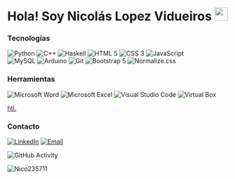 <h1>Hola! Soy Nicolás Lopez Vidueiros <img src="https://raw.githubusercontent.com/iampavangandhi/iampavangandhi/master/gifs/Hi.gif" width="30px"></h1>

### Tecnologías

![Python](https://img.shields.io/badge/Python-333?style=flat-square&logo=python&logoColor=%233776AB)
![C++](https://img.shields.io/badge/C%2B%2B-333?style=flat-square&logo=cplusplus&logoColor=%2300599C)
![Haskell](https://img.shields.io/badge/Haskell-333?style=flat-square&logo=haskell&logoColor=%235D4F85)
![HTML 5](https://img.shields.io/badge/HTML_5-333?style=flat-square&logo=html5&logoColor=%23E34F26)
![CSS 3](https://img.shields.io/badge/CSS_3-333?style=flat-square&logo=css3&logoColor=%231572B6)
![JavaScript](https://img.shields.io/badge/JavaScript-333?style=flat-square&logo=javascript&logoColor=%23F7DF1E)
<br>
![MySQL](https://img.shields.io/badge/MySQL-333?style=flat-square&logo=mysql&logoColor=%234479A1)
![Arduino](https://img.shields.io/badge/Arduino-333?style=flat-square&logo=arduino&logoColor=%2300878F)
![Git](https://img.shields.io/badge/Git-333?style=flat-square&logo=git&logoColor=%23F05032)
![Bootstrap 5](https://img.shields.io/badge/Bootstrap_5-333?style=flat-square&logo=bootstrap&logoColor=%237952B3)
![Normalize.css](https://img.shields.io/badge/Normalize.css-333?style=flat-square&logo=normalizedotcss&logoColor=%23E3695F)

### Herramientas

![Microsoft Word](https://img.shields.io/badge/Microsoft_Word-333?logo=microsoftword&logoColor=%232B579A)
![Microsoft Excel](https://img.shields.io/badge/Microsoft_Excel-333?logo=microsoftexcel&logoColor=%23217346)
![Visual Studio Code](https://img.shields.io/badge/Visual_Studio_Code-333?logo=visualstudiocode&logoColor=%23007ACC)
![Virtual Box](https://img.shields.io/badge/Virtual_Box-333?logo=virtualbox&logoColor=%23183A61)

<a href="https://todocodeacademy.com/certificate/certificado-html-y-css-kya/">htl.</a>

### Contacto
<a href="https://www.linkedin.com/in/nicol%C3%A1s-l%C3%B3pez-vidueiros-653437229/"><img alt="LinkedIn" src="https://img.shields.io/badge/LinkedIn-Nicol%C3%A1s_Lopez_Vidueiros-blue?style=flat-square&logo=linkedin&logoColor=%230A66C2"></a>
<a href="mailto: nicolas.lopez.vidueiros@gmail.com"><img alt="Email" src="https://img.shields.io/badge/Gmail-nicolas.lopez.vidueiros@gmail.com-blue?style=flat-square&logo=gmail"></a> 

![GitHub Activity](https://github-readme-stats.vercel.app/api?username=Nico235711&show_icons=true)

<p align="left"> <img src="https://komarev.com/ghpvc/?username=Nico235711&label=Profile%20views&color=0e75b6&style=flat" alt="Nico235711" /> </p>

<!---
Nico235711/Nico235711 is a ✨ special ✨ repository because its `README.md` (this file) appears on your GitHub profile.
You can click the Preview link to take a look at your changes.
--->
